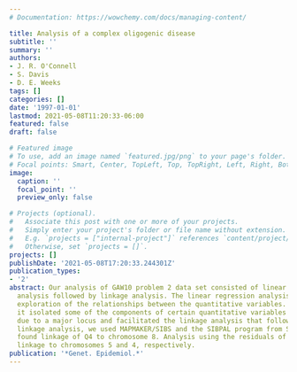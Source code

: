 ```yaml
---
# Documentation: https://wowchemy.com/docs/managing-content/

title: Analysis of a complex oligogenic disease
subtitle: ''
summary: ''
authors:
- J. R. O'Connell
- S. Davis
- D. E. Weeks
tags: []
categories: []
date: '1997-01-01'
lastmod: 2021-05-08T11:20:33-06:00
featured: false
draft: false

# Featured image
# To use, add an image named `featured.jpg/png` to your page's folder.
# Focal points: Smart, Center, TopLeft, Top, TopRight, Left, Right, BottomLeft, Bottom, BottomRight.
image:
  caption: ''
  focal_point: ''
  preview_only: false

# Projects (optional).
#   Associate this post with one or more of your projects.
#   Simply enter your project's folder or file name without extension.
#   E.g. `projects = ["internal-project"]` references `content/project/deep-learning/index.md`.
#   Otherwise, set `projects = []`.
projects: []
publishDate: '2021-05-08T17:20:33.244301Z'
publication_types:
- '2'
abstract: Our analysis of GAW10 problem 2 data set consisted of linear regression
  analysis followed by linkage analysis. The linear regression analysis allowed some
  exploration of the relationships between the quantitative variables. Furthermore,
  it isolated some of the components of certain quantitative variables that were not
  due to a major locus and facilitated the linkage analysis that followed. For the
  linkage analysis, we used MAPMAKER/SIBS and the SIBPAL program from S.A.G.E. We
  found linkage of Q4 to chromosome 8. Analysis using the residuals of Q1 and Q3 showed
  linkage to chromosomes 5 and 4, respectively.
publication: '*Genet. Epidemiol.*'
---
```

